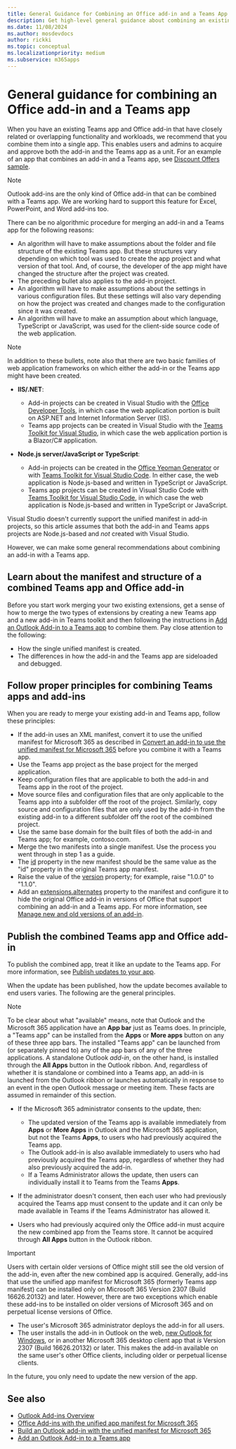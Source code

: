 ```yaml
---
title: General Guidance for Combining an Office add-in and a Teams App
description: Get high-level general guidance about combining an existing Office Add-in with an existing Teams app.
ms.date: 11/08/2024
ms.author: mosdevdocs
author: rickki
ms.topic: conceptual
ms.localizationpriority: medium
ms.subservice: m365apps
---
```


# General guidance for combining an Office add-in and a Teams app

When you have an existing Teams app and Office add-in that have closely related or overlapping functionality and workloads, we recommend that you combine them into a single app. This enables users and admins to acquire and approve both the add-in and the Teams app as a unit. For an example of an app that combines an add-in and a Teams app, see [Discount Offers sample](https://github.com/OfficeDev/Microsoft-Teams-Samples/tree/main/samples/tab-add-in-combined/nodejs).

> [!NOTE]
> Outlook add-ins are the only kind of Office add-in that can be combined with a Teams app. We are working hard to support this feature for Excel, PowerPoint, and Word add-ins too.

There can be no algorithmic procedure for merging an add-in and a Teams app for the following reasons:

- An algorithm will have to make assumptions about the folder and file structure of the existing Teams app. But these structures vary depending on which tool was used to create the app project and what version of that tool. And, of course, the developer of the app might have changed the structure after the project was created.
- The preceding bullet also applies to the add-in project.
- An algorithm will have to make assumptions about the settings in various configuration files. But these settings will also vary depending on how the project was created and changes made to the configuration since it was created.
- An algorithm will have to make an assumption about which language, TypeScript or JavaScript, was used for the client-side source code of the web application.

> [!NOTE]
> In addition to these bullets, note also that there are two basic families of web application frameworks on which either the add-in or the Teams app might have been created. 
>
> - **IIS/.NET**: 
>
>      - Add-in projects can be created in Visual Studio with the [Office Developer Tools](https://visualstudio.microsoft.com/vs/features/office-tools/), in which case the web application portion is built on ASP.NET and Internet Information Server (IIS).
>      - Teams app projects can be created in Visual Studio with the [Teams Toolkit for Visual Studio](/microsoftteams/platform/toolkit/toolkit-v4/install-teams-toolkit-vs), in which case the web application portion is a Blazor/C# application.
>
> - **Node.js server/JavaScript or TypeScript**:
>
>      - Add-in projects can be created in the [Office Yeoman Generator](/office/dev/add-ins/develop/yeoman-generator-overview) or with [Teams Toolkit for Visual Studio Code](/microsoftteams/platform/toolkit/install-teams-toolkit?tabs=vscode#install-teams-toolkit-for-visual-studio-code). In either case, the web application is Node.js-based and written in TypeScript or JavaScript.
>      - Teams app projects can be created in Visual Studio Code with [Teams Toolkit for Visual Studio Code](/microsoftteams/platform/toolkit/install-teams-toolkit?tabs=vscode#install-teams-toolkit-for-visual-studio-code), in which case the web application is Node.js-based and written in TypeScript or JavaScript.
>
> Visual Studio doesn't currently support the unified manifest in add-in projects, so this article assumes that both the add-in and Teams apps projects are Node.js-based and *not* created with Visual Studio.

However, we can make some general recommendations about combining an add-in with a Teams app.

## Learn about the manifest and structure of a combined Teams app and Office add-in

Before you start work merging your two existing extensions, get a sense of how to merge the two types of extensions by creating a new Teams app and a new add-in in Teams toolkit and then following the instructions in [Add an Outlook Add-in to a Teams app](combine-office-add-in-and-teams-app.md) to combine them. Pay close attention to the following:

- How the single unified manifest is created.
- The differences in how the add-in and the Teams app are sideloaded and debugged.

## Follow proper principles for combining Teams apps and add-ins

When you are ready to merge your existing add-in and Teams app, follow these principles:

- If the add-in uses an XML manifest, convert it to use the unified manifest for Microsoft 365 as described in [Convert an add-in to use the unified manifest for Microsoft 365](/office/dev/add-ins/develop/convert-xml-to-json-manifest) before you combine it with a Teams app.
- Use the Teams app project as the base project for the merged application.
- Keep configuration files that are applicable to both the add-in and Teams app in the root of the project.
- Move source files and configuration files that are only applicable to the Teams app into a subfolder off the root of the project. Similarly, copy source and configuration files that are only used by the add-in from the existing add-in to a different subfolder off the root of the combined project.
- Use the same base domain for the built files of both the add-in and Teams app; for example, contoso.com.
- Merge the two manifests into a single manifest. Use the process you went through in step 1 as a guide.
- The [id](../resources/schema/manifest-schema.md#id) property in the new manifest should be the same value as the "id" property in the original Teams app manifest.
- Raise the value of the [version](../resources/schema/manifest-schema.md#version) property; for example, raise "1.0.0" to "1.1.0".
- Add an [extensions.alternates](../resources/schema/manifest-schema.md#extensionsalternates) property to the manifest and configure it to hide the original Office add-in in versions of Office that support combining an add-in and a Teams app. For more information, see [Manage new and old versions of an add-in](/office/dev/add-ins/concepts/duplicate-legacy-metaos-add-ins).

## Publish the combined Teams app and Office add-in

To publish the combined app, treat it like an update to the Teams app. For more information, see [Publish updates to your app](../concepts/deploy-and-publish/appsource/post-publish/overview.md#publish-updates-to-your-app).

When the update has been published, how the update becomes available to end users varies. The following are the general principles.

> [!NOTE]
> To be clear about what "available" means, note that Outlook and the Microsoft 365 application have an  **App bar** just as Teams does. In principle, a "Teams app" can be installed from the **Apps** or **More apps** button on any of these three app bars. The installed "Teams app" can be launched from (or separately pinned to) any of the app bars of any of the three applications. A standalone Outlook *add-in*, on the other hand, is installed through the **All Apps** button in the Outlook ribbon. And, regardless of whether it is standalone or combined into a Teams app, an add-in is launched from the Outlook ribbon or launches automatically in response to an event in the open Outlook message or meeting item. These facts are assumed in remainder of this section.

- If the Microsoft 365 administrator consents to the update, then:

   - The updated version of the Teams app is available immediately from **Apps** or **More Apps** in Outlook and the Microsoft 365 application, but not the Teams **Apps**, to users who had previously acquired the Teams app. 
   - The Outlook add-in is also available immediately to users who had previously acquired the Teams app, regardless of whether they had also previously acquired the add-in.
   - If a Teams Administrator allows the update, then users can individually install it to Teams from the Teams **Apps**.

- If the administrator doesn't consent, then each user who had previously acquired the Teams app must consent to the update and it can only be made available in Teams if the Teams Administrator has allowed it.
- Users who had previously acquired only the Office add-in must acquire the new combined app from the Teams store. It cannot be acquired through **All Apps** button in the Outlook ribbon.

> [!IMPORTANT]
> Users with certain older versions of Office might still see the old version of the add-in, even after the new combined app is acquired. Generally, add-ins that use the unified app manifest for Microsoft 365 (formerly Teams app manifest) can be installed only on Microsoft 365 Version 2307 (Build 16626.20132) and later. However, there are two exceptions which enable these add-ins to be installed on older versions of Microsoft 365 and on perpetual license versions of Office.
>
> - The user's Microsoft 365 administrator deploys the add-in for all users.
> - The user installs the add-in in Outlook on the web, [new Outlook for Windows](https://support.microsoft.com/office/new-and-classic-outlook-for-windows-feature-comparison-de453583-1e76-48bf-975a-2e9cd2ee16dd), or in another Microsoft 365 desktop client app that *is* Version 2307 (Build 16626.20132) or later. This makes the add-in available on the same user's other Office clients, including older or perpetual license clients.

In the future, you only need to update the new version of the app. 

## See also

- [Outlook Add-ins Overview](/office/dev/add-ins/outlook/outlook-add-ins-overview)
- [Office Add-ins with the unified app manifest for Microsoft 365](/office/dev/add-ins/develop/unified-manifest-overview)
- [Build an Outlook add-in with the unified manifest for Microsoft 365](/office/dev/add-ins/quickstarts/outlook-quickstart-json-manifest)
- [Add an Outlook Add-in to a Teams app](combine-office-add-in-and-teams-app.md)
